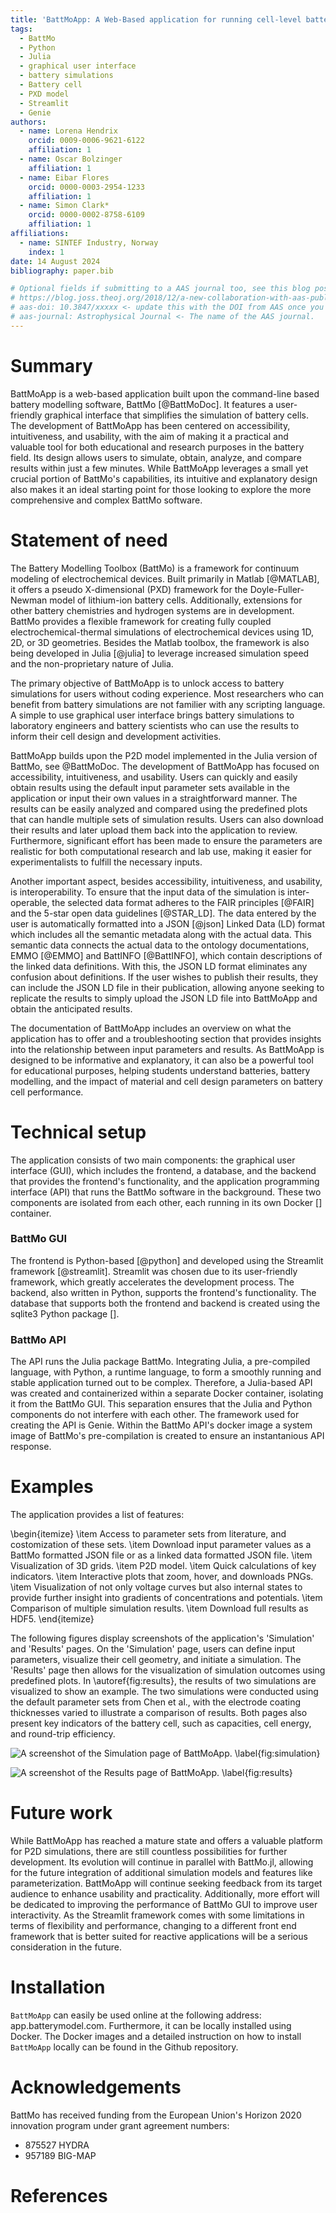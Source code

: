```yaml
---
title: 'BattMoApp: A Web-Based application for running cell-level battery simulations'
tags:
  - BattMo
  - Python
  - Julia
  - graphical user interface
  - battery simulations
  - Battery cell
  - PXD model
  - Streamlit
  - Genie
authors:
  - name: Lorena Hendrix
    orcid: 0009-0006-9621-6122
    affiliation: 1
  - name: Oscar Bolzinger
    affiliation: 1
  - name: Eibar Flores
    orcid: 0000-0003-2954-1233
    affiliation: 1
  - name: Simon Clark*
    orcid: 0000-0002-8758-6109
    affiliation: 1
affiliations:
  - name: SINTEF Industry, Norway
    index: 1
date: 14 August 2024
bibliography: paper.bib

# Optional fields if submitting to a AAS journal too, see this blog post:
# https://blog.joss.theoj.org/2018/12/a-new-collaboration-with-aas-publishing
# aas-doi: 10.3847/xxxxx <- update this with the DOI from AAS once you know it.
# aas-journal: Astrophysical Journal <- The name of the AAS journal.
---
```



# Summary

BattMoApp is a web-based application built upon the command-line based battery modelling software, BattMo [@BattMoDoc]. It features a user-friendly graphical interface that simplifies the simulation of battery cells. The development of BattMoApp has been centered on accessibility, intuitiveness, and usability, with the aim of making it a practical and valuable tool for both educational and research purposes in the battery field. Its design allows users to simulate, obtain, analyze, and compare results within just a few minutes. While BattMoApp leverages a small yet crucial portion of BattMo's capabilities, its intuitive and explanatory design also makes it an ideal starting point for those looking to explore the more comprehensive and complex BattMo software.

# Statement of need

The Battery Modelling Toolbox (BattMo) is a framework for continuum modeling of electrochemical devices. Built primarily in Matlab [@MATLAB], it offers a pseudo X-dimensional (PXD) framework for the Doyle-Fuller-Newman model of lithium-ion battery cells. Additionally, extensions for other battery chemistries and hydrogen systems are in development. BattMo provides a flexible framework for creating fully coupled electrochemical-thermal simulations of electrochemical devices using 1D, 2D, or 3D geometries. Besides the Matlab toolbox, the framework is also being developed in Julia [@julia] to leverage increased simulation speed and the non-proprietary nature of Julia.

The primary objective of BattMoApp is to unlock access to battery simulations for users without coding experience. Most researchers who can benefit from battery simulations are not familier with any scripting language. A simple to use graphical user interface brings battery simulations to laboratory engineers and battery scientists who can use the results to inform their cell design and development activities.

BattMoApp builds upon the P2D model implemented in the Julia version of BattMo, see @BattMoDoc. The development of BattMoApp has focused on accessibility, intuitiveness, and usability. Users can quickly and easily obtain results using the default input parameter sets available in the application or input their own values in a straightforward manner. The results can be easily analyzed and compared using the predefined plots that can handle multiple sets of simulation results. Users can also download their results and later upload them back into the application to review. Furthermore, significant effort has been made to ensure the parameters are realistic for both computational research and lab use, making it easier for experimentalists to fulfill the necessary inputs.

Another important aspect, besides accessibility, intuitiveness, and usability, is interoperability. To ensure that the input data of the simulation is inter-operable, the selected data format adheres to the FAIR principles [@FAIR] and the 5-star open data guidelines [@STAR_LD]. The data entered by the user is automatically formatted into a JSON [@json] Linked Data (LD) format which includes all the semantic metadata along with the actual data. This semantic data connects the actual data to the ontology documentations, EMMO [@EMMO] and BattINFO [@BattINFO], which contain descriptions of the linked data definitions. With this, the JSON LD format eliminates any confusion about definitions. If the user wishes to publish their results, they can include the JSON LD file in their publication, allowing anyone seeking to replicate the results to simply upload the JSON LD file into BattMoApp and obtain the anticipated results.

The documentation of BattMoApp includes an overview on what the application has to offer and a troubleshooting section that provides insights into the relationship between input parameters and results. As BattMoApp is designed to be informative and explanatory, it can also be a powerful tool for educational purposes, helping students understand batteries, battery modelling, and the impact of material and cell design parameters on battery cell performance.

# Technical setup

The application consists of two main components: the graphical user interface (GUI), which includes the frontend, a database, and the backend that provides the frontend's functionality, and the application programming interface (API) that runs the BattMo software in the background. These two components are isolated from each other, each running in its own Docker [] container.

### BattMo GUI

The frontend is Python-based [@python] and developed using the Streamlit framework [@streamlit]. Streamlit was chosen due to its user-friendly framework, which greatly accelerates the development process. The backend, also written in Python, supports the frontend's functionality. The database that supports both the frontend and backend is created using the sqlite3 Python package [].

### BattMo API

The API runs the Julia package BattMo. Integrating Julia, a pre-compiled language, with Python, a runtime language, to form a smoothly running and stable application turned out to be complex. Therefore, a Julia-based API was created and containerized within a separate Docker container, isolating it from the BattMo GUI. This separation ensures that the Julia and Python components do not interfere with each other. The framework used for creating the API is Genie. Within the BattMo API's docker image a system image of BattMo's pre-compilation is created to ensure an instantanious API response.

# Examples

The application provides a list of features:

\begin{itemize}
\item Access to parameter sets from literature, and costomization of these sets.
\item Download input parameter values as a BattMo formatted JSON file or as a linked data formatted JSON file.
\item Visualization of 3D grids.
\item P2D model.
\item Quick calculations of key indicators.
\item Interactive plots that zoom, hover, and downloads PNGs.
\item Visualization of not only voltage curves but also internal states to provide further insight into gradients of concentrations and potentials.
\item Comparison of multiple simulation results.
\item Download full results as HDF5.
\end{itemize}


The following figures display screenshots of the application's 'Simulation' and 'Results' pages. On the 'Simulation' page, users can define input parameters, visualize their cell geometry, and initiate a simulation. The 'Results' page then allows for the visualization of simulation outcomes using predefined plots. In \autoref{fig:results}, the results of two simulations are visualized to show an example. The two simulations were conducted using the default parameter sets from Chen et al., with the electrode coating thicknesses varied to illustrate a comparison of results. Both pages also present key indicators of the battery cell, such as capacities, cell energy, and round-trip efficiency.

![A screenshot of the Simulation page of BattMoApp. \label{fig:simulation}](BattMo_Simulation.png)

![A screenshot of the Results page of BattMoApp. \label{fig:results}](BattMo_Results.png)

<!-- ne_think = 150
pe_thick = 130 -->

# Future work

While BattMoApp has reached a mature state and offers a valuable platform for P2D simulations, there are still countless possibilities for further development. Its evolution will continue in parallel with BattMo.jl, allowing for the future integration of additional simulation models and features like parameterization. BattMoApp will continue seeking feedback from its target audience to enhance usability and practicality. Additionally, more effort will be dedicated to improving the performance of BattMo GUI to improve user interactivity. As the Streamlit framework comes with some limitations in terms of flexibility and performance, changing to a different front end framework that is better suited for reactive applications will be a serious consideration in the future.


# Installation

`BattMoApp` can easily be used online at the following address: app.batterymodel.com. Furthermore, it can be locally installed using Docker. The Docker images and a detailed instruction on how to install `BattMoApp` locally can be found in the Github repository.

# Acknowledgements

BattMo has received funding from the European Union's Horizon 2020 innovation program under grant agreement numbers:

- 875527 HYDRA
- 957189 BIG-MAP

# References